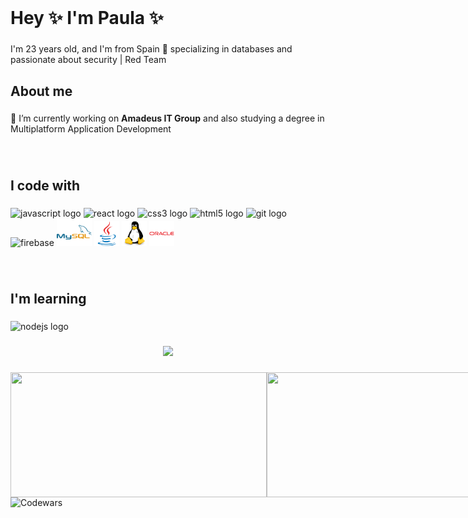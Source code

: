 
<br>

<h1 align="left">Hey ✨ I'm Paula ✨</h1>

###

<p align="left">I'm 23 years old, and I'm from Spain 💃 specializing in databases and passionate about security | Red Team </p>

###

<h2 align="left">About me</h2>

###

🔭 I’m currently working on **Amadeus IT Group** and also studying a degree in Multiplatform Application Development

###

<br>

<h2 align="left">I code with</h2>    

###

<div align="left">
  <img src="https://cdn.jsdelivr.net/gh/devicons/devicon/icons/javascript/javascript-original.svg" height="44" width="56" alt="javascript logo"  />
  <img src="https://cdn.jsdelivr.net/gh/devicons/devicon/icons/react/react-original.svg" height="44" width="56" alt="react logo"  />
  <img src="https://cdn.jsdelivr.net/gh/devicons/devicon/icons/css3/css3-original.svg" height="44" width="56" alt="css3 logo"  />
  <img src="https://cdn.jsdelivr.net/gh/devicons/devicon/icons/html5/html5-original.svg" height="44" width="56" alt="html5 logo"  />
  <img src="https://cdn.jsdelivr.net/gh/devicons/devicon/icons/git/git-original.svg" height="44" width="56" alt="git logo"  />
  <img src="https://www.vectorlogo.zone/logos/firebase/firebase-icon.svg" alt="firebase" height="44" width="56"/>
  <img src="https://raw.githubusercontent.com/devicons/devicon/master/icons/mysql/mysql-original-wordmark.svg" alt="mysql" width="56" height="44"/>
  <img src="https://raw.githubusercontent.com/devicons/devicon/master/icons/java/java-original.svg" alt="java" width="40" height="40"/> 
  <img src="https://raw.githubusercontent.com/devicons/devicon/master/icons/linux/linux-original.svg" alt="linux" width="40" height="40"/>
  <img src="https://raw.githubusercontent.com/devicons/devicon/master/icons/oracle/oracle-original.svg" alt="oracle" width="40" height="40"/> </p>
</div>


###

<br>

<h2 align="left">I'm learning</h2>

###

<div align="left">
  <img src="https://cdn.jsdelivr.net/gh/devicons/devicon/icons/nodejs/nodejs-original.svg" height="44" width="56" alt="nodejs logo"  />
</div>

###

<div align="center">
  <img height="290" src="https://i.gifer.com/Jvue.gif"  />
</div>

###

<div align="left">
</div>

###

<div align="left">
</div>

###

<div style="display: flex; flex-direction: row;">
 <img class="img" style="height:200px; width:410px" src="https://github-readme-stats.vercel.app/api?username=paulatealonso&show_icons=true&theme=radical" />
 <img class="img" style="height:200px; width:410px" src="https://github-readme-stats.vercel.app/api/top-langs/?username=paulatealonso&theme=radical&layout=compact" />
</div>

<img src="https://www.codewars.com/users/paulatealonso/badges/large" alt="Codewars"/>

###
